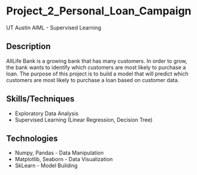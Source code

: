 # Project_2_Personal_Loan_Campaign
UT Austin AIML - Supervised Learning

## Description
AllLife Bank is a growing bank that has many customers. In order to grow, the bank wants to identify which customers are most likely to purchase a loan. The purpose of this project is to build a model that will predict which customers are most likely to purchase a loan based on customer data.
## Skills/Techniques
- Exploratory Data Analysis
- Supervised Learning (Linear Regression, Decision Tree)
## Technologies
- Numpy, Pandas - Data Manipulation
- Matplotlib, Seaborn - Data Visualization
- SkLearn - Model Building
